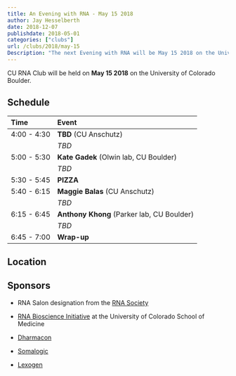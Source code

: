 ```yaml
---
title: An Evening with RNA - May 15 2018
author: Jay Hesselberth
date: 2018-12-07
publishdate: 2018-05-01
categories: ["clubs"]
url: /clubs/2018/may-15
Description: "The next Evening with RNA will be May 15 2018 on the University of Colorado Boulder campus" 
---
```


CU RNA Club will be held on **May 15 2018** on the University of Colorado Boulder. 

<!--more-->

## Schedule

| Time        | Event     |
| :--         | :--       |
| 4:00 - 4:30 | **TBD** (CU Anschutz) |
|             | *TBD* |
| 5:00 - 5:30 | **Kate Gadek** (Olwin lab, CU Boulder) |
|             | *TBD* |
| 5:30 - 5:45 | **PIZZA** |
| 5:40 - 6:15 | **Maggie Balas** (CU Anschutz) |
|             | *TBD* |
| 6:15 - 6:45 | **Anthony Khong** (Parker lab, CU Boulder) |
|             | *TBD* |
| 6:45 - 7:00 | **Wrap-up** |

## Location

## Sponsors

+ RNA Salon designation from the [RNA Society](https://www.rnasociety.org/)

+ [RNA Bioscience Initiative](http://rnabio.co) at the University of Colorado School of Medicine

+ [Dharmacon](http://dharmacon.gelifesciences.com/)

+ [Somalogic](http://somalogic.com/)

+ [Lexogen](https://www.lexogen.com/)

